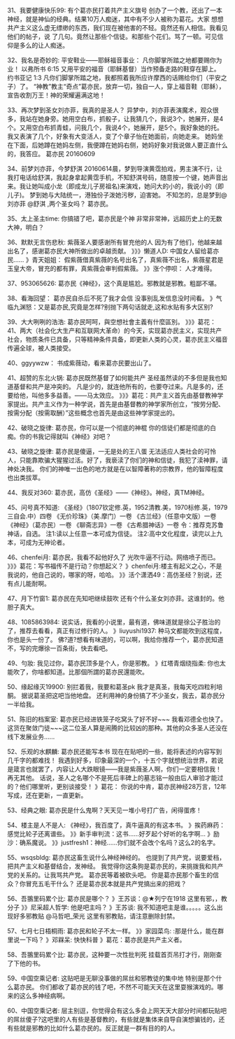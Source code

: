 31、我要健康快乐99:    有个葛亦民打着共产主义旗号
创办了一个教，还出了一本神经，就是神仙的经典。结果10万人痴迷，其中有不少人被称为葛花。大家
想想共产主义这么虚无缥缈的东西，我们现在被他害的不轻。竟然还有人相信。我看见他们的帖子，说
了几句。竟然让那些个信徒。和那些个花们。骂了一顿。可见信仰是多么的让人痴迷。

32、我名是奇妙的:   平安鞋业——耶稣福音事业：
凡你脚掌所踏之地都要赐你为业！
以弗所书 6:15 又用平安的福音（耶稣基督）当作预备走路的鞋穿在脚上。 
约书亚记 1:3 凡你们脚掌所踏之地，我都照着我所应许摩西的话赐给你们（平安之子）了。 
“神教”教主“奇点”葛亦民，放弃一切，独自一人，穿上福音鞋（耶稣），宣告收割万王！神的荣耀遍满这地！

33、再次梦到圣女刘亦菲，我真的是圣人？
异梦中，刘亦菲表演魔术，观众很多，我站在她身旁。她用空白布，抓骰子，让我猜几个，我说3个，她展开，是4个。又用空白布抓青蛙，问我几个，我说4个，她展开，是5个。我好象她的托。我又表演了几个，好象有大变活人，变了个章子怡在她面前，向她走来。
她妈坐在下面，后她蹲在她妈左侧，我便蹲在她妈右侧，她妈好象对我说做人要正直什么的，我答应。
葛亦民
20160609

34、前梦刘亦菲，今梦舒淇
20160614晨，梦到导演黄霑拍戏，男主演不行，让我打电话给舒淇，我起身拿起黄霑手机，不知舒淇号码，随意按一个键，她声音出来。我让她叫成小龙（即成龙儿子房祖名)来演戏，她问大的小的，我说小的（即儿子)。
梦到她与大陆统一，港独份子泼她污秽，迫害她。
不知怎的，总是梦到@刘亦菲 @舒淇 ,两个圣女吗？
葛亦民。

35、太上圣主time:     你搞错了吧，葛亦民是个神
非常非常神，远超历史上的无数大神，明白？

36、默默无言伤悲秋:     紫薇圣人要感谢所有冒充他的人
因为有了他们，他越来越出名了，感谢葛亦民大神所做出的卓越贡献。
》》》懒道人D:  中国女人留给葛亦民……
》青天姐姐： 假紫薇借真紫薇的名号出名了，真紫薇不出名，紫薇星君是玉皇大帝，冒充的都有罪，真紫薇会审判假紫薇。
》》涨个停呗： 人才难得。

37、953065626:   葛亦民《神经》，这个真是尴尬。邪教就是邪教。粗鄙不堪。

38、看海回望：    葛亦民自杀后不死了我才会信
没事别乱发信息没时间看。
》气临九渊怒：又是葛亦民,究竟是怎样?别抛下两句话就走,这和水贴有多大区别?

39、大大咧咧的浩浩:   葛亦民呵呵，與空想社會主義有什麼區別。
》》》葛花：41、两大（社会化大生产和互联网大革命）的今天，实现葛亦民主义，实现共产社会，物质条件已具备，只等精神条件具备，即更新人类的心灵，葛亦民主义福音传遍全球，被人类接受。

40、ggyywzw：    书成紫薇动，看来葛亦民要出山了。

41、超赞的东北火锅:    葛亦民既然基督了如何能共产
圣经虽然读的不多但是我也知道基督和共产是冲突的。
凡是少的，就连他所有的，也要夺过来。凡是多的，还要给他，叫他多多益善。——马太效应。
》》》葛花：共产主义首先由基督教神学家提出。共产主义作为一种学说，首先是由基督教的神学家所创立，“按劳分配、按需分配（按需取酬）”这些概念也首先是由这些神学家提出的。

42、破晓之旋律:   葛亦民，你可以是一个彻底的神棍
你的信徒们都是彻底的白痴。你的书我记得就叫《神经》对吧？

43、破晓之旋律:      葛亦民是傻逼，一无是处的王八蛋
无法适应人类社会的可怜人，只能靠欺骗大猩猩过活。好了，我亵渎了你们的神和信徒，我犯了渎神罪，请神处决我。
你们的神唯一出色的地方就是在以智障著称的宗教界，他的智障程度也出类拔萃。

44、我反对360:     葛亦民，高仿《圣经》――《神经》。神经，真TM神经。

45、问号真不知道:  《圣经》（1807钦定修.英，1952清教.美，1970标修.英，1979三自会.中）四卷
《无价珍珠》（美.摩门）一卷
《古兰经》（任意中文版）一卷
《神经》（葛亦民）一卷
《聊斋志异》一卷
《古希腊神话》一卷
令：推荐克苏鲁神话，自选。
注1:读以上任意一本可成为信徒。
注2:高中文化程度，读完以上九本，可成为无神论者。

46、chenfei月:     葛亦民，我看不起他好久了
光吹牛逼不行动。网络喷子而已。
》》》葛花：写书福传不是行动？你想起义？
》chenfei月:楼主有起义之心，不是我说的，他自己说的，哪家的呀，哈哈。
》》活个潇洒49：高仿圣经？别说，还有点儿能耐啊。

47、月下竹窗1:      葛亦民在先知吧继续鼓吹
还有个什么圣女刘亦菲。这谁封的。他胆子真大。

48、1085863984: 说实话，我看的小说里，最有道，佛味道就是徐公子胜治的了，推荐去看看，真正有过修行的人。
》liuyushi1937: 种马文都能吹到这程度，你也是头一份了。
佛?道?想看有味道的，可以啊，我给你推荐一个，葛亦民知道不，写的完爆徐一百条街，快去看吧。

49、勻妝:      我见过你，葛亦民顶多是个人，你是邪教。
》红塔青烟绕指柔: 你也太能吹了，你啥都知道。比那個所謂的葛亦民還能吹。

50、缘起缘灭19900:    别拦着我，我要和葛圣pk
我才是真圣，我每天吃四粒利培酮。
据说葛圣把这吧当他地盘。
还利用神的身份搞了不少圣女，我去，葛亦民分一半给我。

51、陈旧的档案室:    葛亦民已经进铁笼子吃窝头了好不好~~~
我看邓德全也快了。这货在聚敛门徒~~~这二位圣人算是闹腾的比较凶的那种。其他的众多圣人还没在线下发展业务......

52、乐观的水麒麟:    葛亦民还能写本书
现在在贴吧的一些，能将表述的内容写到几千字的都难找！
我遇到好多，印象最深的一个，十五个字就想统治世界，若说是箴言也就罢了，内容让人大跌眼镜——我是紫薇圣人啊，你们一定要相信我！
再无其他。
话说，圣人之名哪个不是死后丰碑上的墓志铭一般由后人审验才能过的？他们哪里听，更别谈接受！
》葛花： 你说的中肯，葛亦民神经28万言，12年写成，还在更新，一直更新。

53、经典之眼:     葛亦民是什么鬼啊？天天见一堆小号打广告，闲得蛋疼！

54、楼主是人不是人:    《神经》，我百度了，真牛逼真的有这本书。
》挨药麻药：感觉比轮子还离谱些。
》》新手审判流：这书……好歹起个好听的名字啊…
》励沙：确系魔说。
》》justfresh1：神经……你们就不会改个名吗？这么2的名字。

55、wsqsbldg:   葛亦民这畜生说什么神经神经的。
也提到了共产党，说要爱档，把共产主义和基督结合，发神经。
我觉得你这条狗是葛亦民的，来挑拨我和共产党的关系的。让我骂共产党。
葛亦民等着被砍头吧。
你是葛亦民那个畜生的信众？你冒充五毛干什么？
还是葛亦民本就是共产党搞出来的把戏？

56、吾翵里码累个比:      葛亦民是哪个？
》王苏谈：@★列宁在1918 这里有邪，，教分子
》》尼采超人哲学: 他是吧主吗？
》王苏谈: 我不知道吧主是谁。。。。。这么出现好多邪教贴
@马哲吧_荣光 这里有邪教贴，请注意删除封禁。

57、七月七日梧桐雨:     葛亦民和轮子不太一样。
》》家园菜鸟: :那是什么，能在群里说一下吗？
》邓槑呆: 快快科普
》葛花：葛亦民是共产主义者。

58、吾翵里码累个比:     葛亦民，这种要一次性批判死
挂载首页吊打才行，刚刚查了下他的书。

59、中国空乘记者:     这贴吧是无聊没事做的屌丝和邪教徒的集中地
特别是那个什么葛亦民。
你们都收了葛亦民的钱了吧，不然不可能天天在这里耍猴演戏的。哪来的这么多神经病啊。

60、中国空乘记者:  层主别逗，你觉得会有这么多会上网天天大部分时间都玩贴吧的屌丝傻子?这吧里的人有些是基督教的，有些就是集体来自导自演想骗钱的，还有些就是邪教的比如什么葛亦民的。反正就是一群有目的的人。